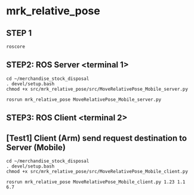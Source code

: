 # mrk_relative_pose

## STEP 1
```
roscore
```


## STEP2: ROS Server <terminal 1> 
```
cd ~/merchandise_stock_disposal
. devel/setup.bash
chmod +x src/mrk_relative_pose/src/MoveRelativePose_Mobile_server.py

rosrun mrk_relative_pose MoveRelativePose_Mobile_server.py
```

## STEP3: ROS Client <terminal 2> 
## [Test1] Client (Arm) send request destination to Server (Mobile) 
```
cd ~/merchandise_stock_disposal
. devel/setup.bash
chmod +x src/mrk_relative_pose/src/MoveRelativePose_Mobile_client.py

rosrun mrk_relative_pose MoveRelativePose_Mobile_client.py 1.23 1.1 6.7
```